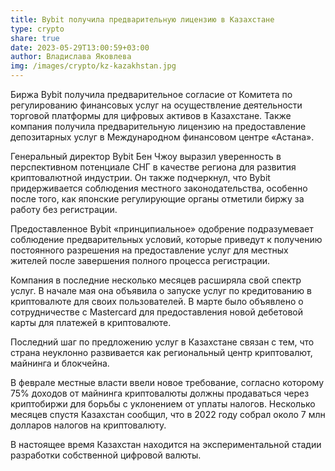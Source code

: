 ```yaml
---
title: Bybit получила предварительную лицензию в Казахстане
type: crypto
share: true
date: 2023-05-29T13:00:59+03:00
author: Владислава Яковлева
img: /images/crypto/kz-kazakhstan.jpg
---
```

Биржа Bybit получила предварительное согласие от Комитета по регулированию финансовых услуг на осуществление деятельности торговой платформы для цифровых активов в Казахстане. Также компания получила предварительную лицензию на предоставление депозитарных услуг в Международном финансовом центре «Астана».

Генеральный директор Bybit Бен Чжоу выразил уверенность в перспективном потенциале СНГ в качестве региона для развития криптовалютной индустрии. Он также подчеркнул, что Bybit придерживается соблюдения местного законодательства, особенно после того, как японские регулирующие органы отметили биржу за работу без регистрации.

Предоставленное Bybit «принципиальное» одобрение подразумевает соблюдение предварительных условий, которые приведут к получению постоянного разрешения на предоставление услуг для местных жителей после завершения полного процесса регистрации.

Компания в последние несколько месяцев расширяла свой спектр услуг. В начале мая она объявила о запуске услуг по кредитованию в криптовалюте для своих пользователей. В марте было объявлено о сотрудничестве с Mastercard для предоставления новой дебетовой карты для платежей в криптовалюте.

Последний шаг по предложению услуг в Казахстане связан с тем, что страна неуклонно развивается как региональный центр криптовалют, майнинга и блокчейна.

В феврале местные власти ввели новое требование, согласно которому 75% доходов от майнинга криптовалюты должны продаваться через криптобиржи для борьбы с уклонением от уплаты налогов. Несколько месяцев спустя Казахстан сообщил, что в 2022 году собрал около 7 млн долларов налогов на криптовалюту.

В настоящее время Казахстан находится на экспериментальной стадии разработки собственной цифровой валюты.
